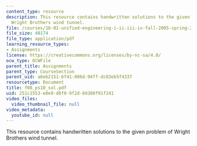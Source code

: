 ```yaml
---
content_type: resource
description: This resource contains handwritten solutions to the given problem of
  Wright Brothers wind tunnel.
file: /courses/16-01-unified-engineering-i-ii-iii-iv-fall-2005-spring-2006/251c1553e0e9d6f09f2d69380f91f241_f08_ps10_sol.pdf
file_size: 40174
file_type: application/pdf
learning_resource_types:
- Assignments
license: https://creativecommons.org/licenses/by-nc-sa/4.0/
ocw_type: OCWFile
parent_title: Assignments
parent_type: CourseSection
parent_uid: a6eb2151-6f41-806d-94ff-dc83eb5f4337
resourcetype: Document
title: f08_ps10_sol.pdf
uid: 251c1553-e0e9-d6f0-9f2d-69380f91f241
video_files:
  video_thumbnail_file: null
video_metadata:
  youtube_id: null
---
```

This resource contains handwritten solutions to the given problem of Wright Brothers wind tunnel.